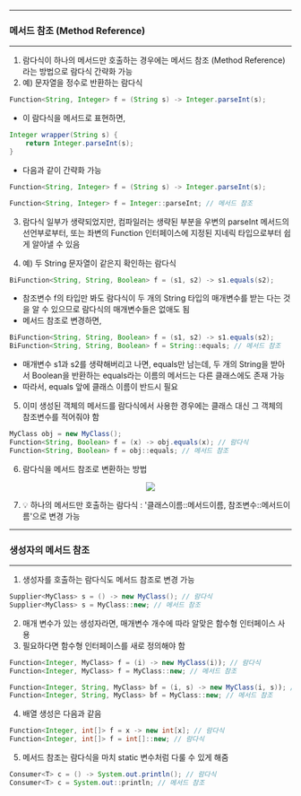 -----
### 메서드 참조 (Method Reference)
----
1. 람다식이 하나의 메서드만 호출하는 경우에는 메서드 참조 (Method Reference)라는 방법으로 람다식 간략화 가능
2. 예) 문자열을 정수로 반환하는 람다식
```java
Function<String, Integer> f = (String s) -> Integer.parseInt(s);
```

  - 이 람다식을 메서드로 표현하면,
```java
Integer wrapper(String s) {
    return Integer.parseInt(s);
}
```

  - 다음과 같이 간략화 가능
```java
Function<String, Integer> f = (String s) -> Integer.parseInt(s);

Function<String, Integer> f = Integer::parseInt; // 메서드 참조
```

3. 람다식 일부가 생략되었지만, 컴파일러는 생략된 부분을 우변의 parseInt 메서드의 선언부로부터, 또는 좌변의 Function 인터페이스에 지정된 지네릭 타입으로부터 쉽게 알아낼 수 있음

4. 예) 두 String 문자열이 같은지 확인하는 람다식
```java
BiFunction<String, String, Boolean> f = (s1, s2) -> s1.equals(s2);
```

   - 참조변수 f의 타입만 봐도 람다식이 두 개의 String 타입의 매개변수를 받는 다는 것을 알 수 있으므로 람다식의 매개변수들은 없애도 됨
   - 메서드 참조로 변경하면,
```java
BiFunction<String, String, Boolean> f = (s1, s2) -> s1.equals(s2);
BiFunction<String, String, Boolean> f = String::equals; // 메서드 참조
```
   - 매개변수 s1과 s2를 생략해버리고 나면, equals만 남는데, 두 개의 String을 받아서 Boolean을 반환하는 equals라는 이름의 메서드는 다른 클래스에도 존재 가능
   - 따라서, equals 앞에 클래스 이름이 반드시 필요

5. 이미 생성된 객체의 메서드를 람다식에서 사용한 경우에는 클래스 대신 그 객체의 참조변수를 적어줘야 함
```java
MyClass obj = new MyClass();
Function<String, Boolean> f = (x) -> obj.equals(x); // 람다식
Function<String, Boolean> f = obj::equals; // 메서드 참조
```

6. 람다식을 메서드 참조로 변환하는 방법
<div align="center">
<img src="https://github.com/sooyounghan/HTTP/assets/34672301/28bff318-68fe-44d4-8046-2aef8b27a3f2">
</div>

7. 💡 하나의 메서드만 호출하는 람다식 : '클래스이름::메서드이름, 참조변수::메서드이름'으로 변경 가능

-----
### 생성자의 메서드 참조
-----
1. 생성자를 호출하는 람다식도 메서드 참조로 변경 가능
```java
Supplier<MyClass> s = () -> new MyClass(); // 람다식
Supplier<MyClass> s = MyClass::new; // 메서드 참조
```

2. 매개 변수가 있는 생성자라면, 매개변수 개수에 따라 알맞은 함수형 인터페이스 사용
3. 필요하다면 함수형 인터페이스를 새로 정의해야 함
```java
Function<Integer, MyClass> f = (i) -> new MyClass(i)); // 람다식
Function<Integer, MyClass> f = MyClass::new; // 메서드 참조
```
```java
Function<Integer, String, MyClass> bf = (i, s) -> new MyClass(i, s)); // 람다식
Function<Integer, String, MyClass> bf = MyClass::new; // 메서드 참조
```

4. 배열 생성은 다음과 같음
```java
Function<Integer, int[]> f = x -> new int[x]; // 람다식
Function<Integer, int[]> f = int[]::new; // 람다식
```

5. 메서드 참조는 람다식을 마치 static 변수처럼 다룰 수 있게 해줌
```java
Consumer<T> c = () -> System.out.println(); // 람다식
Consumer<T> c = System.out::println; // 메서드 참조
```
